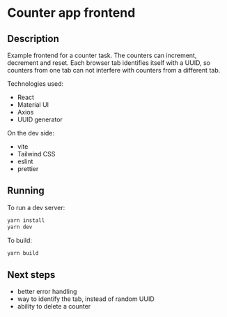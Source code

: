 # Counter app frontend

## Description

Example frontend for a counter task. 
The counters can increment, decrement and reset.
Each browser tab identifies itself with a UUID, so counters from one tab can not interfere with counters from a different tab.

Technologies used:
- React
- Material UI
- Axios
- UUID generator

On the dev side:
- vite
- Tailwind CSS
- eslint
- prettier

## Running

To run a dev server:

```bash
yarn install
yarn dev
```
To build:
```bash
yarn build
```

## Next steps

- better error handling
- way to identify the tab, instead of random UUID
- ability to delete a counter
